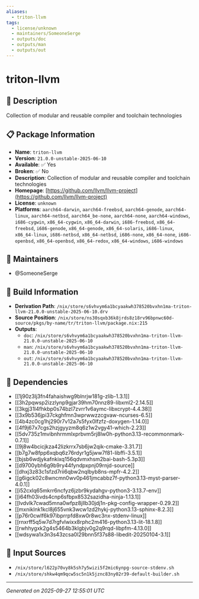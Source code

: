 ```yaml
---
aliases:
  - triton-llvm
tags:
  - license/unknown
  - maintainers/SomeoneSerge
  - outputs/doc
  - outputs/man
  - outputs/out
---
```


# triton-llvm

## 📝 Description

Collection of modular and reusable compiler and toolchain technologies

## 📋 Package Information

- **Name**: `triton-llvm`
- **Version**: `21.0.0-unstable-2025-06-10`
- **Available**: ✅ Yes
- **Broken**: ✅ No
- **Description**: Collection of modular and reusable compiler and toolchain technologies
- **Homepage**: [https://github.com/llvm/llvm-project](https://github.com/llvm/llvm-project)
- **License**: `unknown`
- **Platforms**: `aarch64-darwin`, `aarch64-freebsd`, `aarch64-genode`, `aarch64-linux`, `aarch64-netbsd`, `aarch64_be-none`, `aarch64-none`, `aarch64-windows`, `i686-cygwin`, `x86_64-cygwin`, `x86_64-darwin`, `i686-freebsd`, `x86_64-freebsd`, `i686-genode`, `x86_64-genode`, `x86_64-solaris`, `i686-linux`, `x86_64-linux`, `i686-netbsd`, `x86_64-netbsd`, `i686-none`, `x86_64-none`, `i686-openbsd`, `x86_64-openbsd`, `x86_64-redox`, `x86_64-windows`, `i686-windows`
## 👥 Maintainers

- @SomeoneSerge


## 🔧 Build Information

- **Derivation Path**: `/nix/store/s6vhvym6a1bcyaakwh378520bvxhn1ma-triton-llvm-21.0.0-unstable-2025-06-10.drv`
- **Source Position**: `/nix/store/ns30sqxb36k8jrds8z18rv96bpnwc60d-source/pkgs/by-name/tr/triton-llvm/package.nix:215`
- **Outputs**:
  - `doc`:  `/nix/store/s6vhvym6a1bcyaakwh378520bvxhn1ma-triton-llvm-21.0.0-unstable-2025-06-10`
  - `man`:  `/nix/store/s6vhvym6a1bcyaakwh378520bvxhn1ma-triton-llvm-21.0.0-unstable-2025-06-10`
  - `out`:  `/nix/store/s6vhvym6a1bcyaakwh378520bvxhn1ma-triton-llvm-21.0.0-unstable-2025-06-10`

## 🔗 Dependencies

- [[1j90z3lj3fn4fahaishwg9blnrjw181g-zlib-1.3.1]]
- [[3h2pqwsp2izzlynp9gjar39hm70nnz89-libxml2-2.14.5]]
- [[3kgj31l4fhkbp0s74bzl7zvrr1v6aymc-libxcrypt-4.4.38]]
- [[3x9b536jpi37ckghfmn3wprwwzzcgvaw-ncurses-6.5]]
- [[4b4zc0cg1hj290r7v12a7s5fyx0lfzfz-doxygen-1.14.0]]
- [[4f9j67x7cgs2hzjgyyzm8q6z1w2vgy41-which-2.23]]
- [[5dv735z1mvibnhrmmlxprbvm5rj8lw0h-python3.13-recommonmark-0.7.1]]
- [[9j8w4bcicjkza42lizkrrx7sb6jw2qik-cmake-3.31.7]]
- [[b7g7w8fpp6xqbq6z76rdyr1g5jww7f81-libffi-3.5.1]]
- [[bjsb6wdjykafnkixq156qdvmxhsm2bai-bash-5.3p3]]
- [[d9700ybh6g9b9ry44fyndpxpnj09rnjd-source]]
- [[dhxj3z83c1sfzd7rii6qbw2nqlbyb8ns-mpfr-4.2.2]]
- [[g6igck02c8wncmn0wv0p461jmcabbz7f-python3.13-myst-parser-4.0.1]]
- [[i52cxlq65mkrr6ncfyz6jzbr9kydahgv-python3-3.13.7-env]]
- [[i64fh03ivds4cnp6sfbpx8532sazidha-ninja-1.13.1]]
- [[lvdvlk7cwad5mna0wfpz8jllb30jdj1n-pkg-config-wrapper-0.29.2]]
- [[mxniklnk1kcl8j655vnk3wcw1zd2hykj-python3.13-sphinx-8.2.3]]
- [[p76r0cwlf6k97ibprrpfd8xw0r8wc3nx-stdenv-linux]]
- [[rnxrff5q5w7d7rgfvlwixx8rphc2m416-python3.13-lit-18.1.8]]
- [[rwhhygxk2g4s5464b3klgbjv0g2q9rqd-libpfm-4.13.0]]
- [[wdsywa1x3n3s43zcsa0l29bnn5f37s88-libedit-20250104-3.1]]

## 📁 Input Sources

- `/nix/store/l622p70vy8k5sh7y5wizi5f2mic6ynpg-source-stdenv.sh`
- `/nix/store/shkw4qm9qcw5sc5n1k5jznc83ny02r39-default-builder.sh`

---
*Generated on 2025-09-27 12:55:01 UTC*
